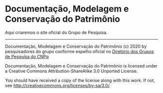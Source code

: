 Documentação, Modelagem e Conservação do Patrimônio
===================================================

Aqui criaremos o site oficial do Grupo de Pesquisa.

* * * *

Documentação, Modelagem e Conservação do Patrimônio (c) 2020 by
pesquisadores do grupo conforme espelho oficial no [Diretório dos Grupos
de Pesquisa do CNPq](dgp.cnpq.br/dgp/espelhogrupo/0050065016863402)
 
 Documentação, Modelagem e Conservação do Patrimônio is licensed under a
 Creative Commons Attribution-ShareAlike 3.0 Unported License.
 
 You should have received a copy of the license along with this
 work.  If not, see <http://creativecommons.org/licenses/by-sa/3.0/>.
